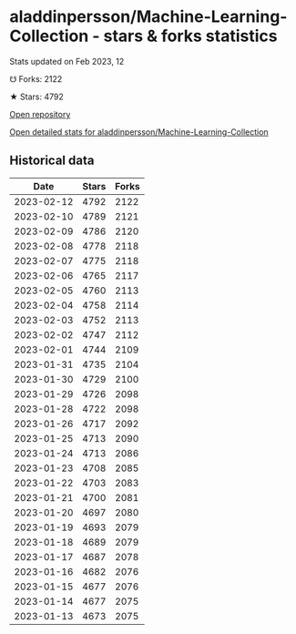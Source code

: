 # aladdinpersson/Machine-Learning-Collection - stars & forks statistics

Stats updated on Feb 2023, 12

☋ Forks: 2122

★ Stars: 4792

[Open repository](https://github.com/aladdinpersson/Machine-Learning-Collection)

[Open detailed stats for aladdinpersson/Machine-Learning-Collection](https://reviewgithub.com/rep/aladdinpersson/Machine-Learning-Collection)

## Historical data
| Date | Stars | Forks |
|------|-------|-------|
| 2023-02-12 | 4792 | 2122 | 
| 2023-02-10 | 4789 | 2121 | 
| 2023-02-09 | 4786 | 2120 | 
| 2023-02-08 | 4778 | 2118 | 
| 2023-02-07 | 4775 | 2118 | 
| 2023-02-06 | 4765 | 2117 | 
| 2023-02-05 | 4760 | 2113 | 
| 2023-02-04 | 4758 | 2114 | 
| 2023-02-03 | 4752 | 2113 | 
| 2023-02-02 | 4747 | 2112 | 
| 2023-02-01 | 4744 | 2109 | 
| 2023-01-31 | 4735 | 2104 | 
| 2023-01-30 | 4729 | 2100 | 
| 2023-01-29 | 4726 | 2098 | 
| 2023-01-28 | 4722 | 2098 | 
| 2023-01-26 | 4717 | 2092 | 
| 2023-01-25 | 4713 | 2090 | 
| 2023-01-24 | 4713 | 2086 | 
| 2023-01-23 | 4708 | 2085 | 
| 2023-01-22 | 4703 | 2083 | 
| 2023-01-21 | 4700 | 2081 | 
| 2023-01-20 | 4697 | 2080 | 
| 2023-01-19 | 4693 | 2079 | 
| 2023-01-18 | 4689 | 2079 | 
| 2023-01-17 | 4687 | 2078 | 
| 2023-01-16 | 4682 | 2076 | 
| 2023-01-15 | 4677 | 2076 | 
| 2023-01-14 | 4677 | 2075 | 
| 2023-01-13 | 4673 | 2075 | 

